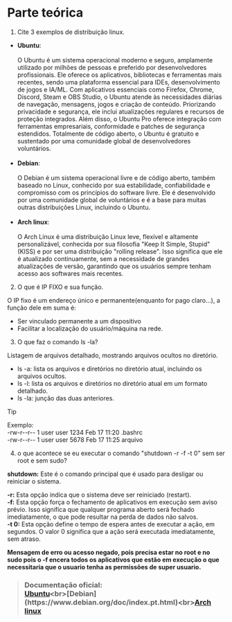 # Parte teórica

1) Cite 3 exemplos de
distribuição linux.
- **Ubuntu**:<br><br>O Ubuntu é um sistema operacional moderno e seguro, amplamente utilizado por milhões de pessoas e preferido por desenvolvedores profissionais. Ele oferece os aplicativos, bibliotecas e ferramentas mais recentes, sendo uma plataforma essencial para IDEs, desenvolvimento de jogos e IA/ML. Com aplicativos essenciais como Firefox, Chrome, Discord, Steam e OBS Studio, o Ubuntu atende às necessidades diárias de navegação, mensagens, jogos e criação de conteúdo. Priorizando privacidade e segurança, ele inclui atualizações regulares e recursos de proteção integrados. Além disso, o Ubuntu Pro oferece integração com ferramentas empresariais, conformidade e patches de segurança estendidos. Totalmente de código aberto, o Ubuntu é gratuito e sustentado por uma comunidade global de desenvolvedores voluntários. <br><br>
- **Debian**: <br><br>O Debian é um sistema operacional livre e de código aberto, também baseado no Linux, conhecido por sua estabilidade, confiabilidade e compromisso com os princípios do software livre. Ele é desenvolvido por uma comunidade global de voluntários e é a base para muitas outras distribuições Linux, incluindo o Ubuntu. <br><br>
- **Arch linux**: <br><br> O Arch Linux é uma distribuição Linux leve, flexível e altamente personalizável, conhecida por sua filosofia "Keep It Simple, Stupid" (KISS) e por ser uma distribuição "rolling release". Isso significa que ele é atualizado continuamente, sem a necessidade de grandes atualizações de versão, garantindo que os usuários sempre tenham acesso aos softwares mais recentes. <br>

2) O que é IP FIXO e sua função.<br>

O IP fixo é um endereço único e permanente(enquanto for pago claro…), a função dele em suma é:

- Ser vinculado permanente a um dispositivo
- Facilitar a localização do usuário/máquina na rede.

3) O que faz o comando ls -la?<br>

Listagem de arquivos detalhado, mostrando arquivos ocultos no diretório.​

- ls -a: lista os arquivos e diretórios no diretório atual, incluindo os arquivos ocultos.
- ls -l: lista os arquivos e diretórios no diretório atual em um formato detalhado.
- ls -la: junção das duas anteriores.

> [!TIP]
> 	Exemplo:<br>-rw-r--r-- 1 user user 1234 Feb 17 11:20 .bashrc<br>-rw-r--r-- 1 user user 5678 Feb 17 11:25 arquivo

4) o que acontece se eu executar o
comando "shutdown -r -f -t 0" sem ser
root
e sem sudo?<br>

**shutdown:** Este é o comando principal que é usado para desligar ou reiniciar o sistema.

**-r:** Esta opção indica que o sistema deve ser reiniciado (restart).<br>
**-f:** Esta opção força o fechamento de aplicativos em execução sem aviso prévio. Isso significa que qualquer programa aberto será fechado imediatamente, o que pode resultar na perda de dados não salvos.<br>
**-t 0:** Esta opção define o tempo de espera antes de executar a ação, em segundos. O valor 0 significa que a ação será executada imediatamente, sem atraso.<br>

**Mensagem de erro ou acesso negado,  pois precisa estar no root e no sudo pois o -f encera todos os aplicativos que estão em execução o que necessitaria que o usuario tenha as permissões de super usuario.**



>### Documentação oficial:<br> [Ubuntu](https://help.ubuntu.com/stable/ubuntu-help/?_ga=2.163188468.972084809.1739989151-389520051.1739989151&_gl=1*1r5uf6h*_gcl_au*OTI2MDQzNjI1LjE3Mzk5ODkxNTI.)<br>[Debian](https://www.debian.org/doc/index.pt.html)<br>[Arch linux](https://wiki.archlinux.org/title/Main_page)